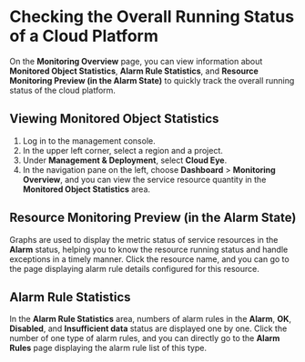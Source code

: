 # Checking the Overall Running Status of a Cloud Platform<a name="EN-US_TOPIC_0084572313"></a>

On the  **Monitoring Overview**  page, you can view information about  **Monitored Object Statistics**,  **Alarm Rule Statistics**, and  **Resource Monitoring Preview \(in the Alarm State\)**  to quickly track the overall running status of the cloud platform.

## Viewing Monitored Object Statistics<a name="section1859790915833"></a>

1.  Log in to the management console.
2.  In the upper left corner, select a region and a project.
3.  Under  **Management & Deployment**, select  **Cloud Eye**.
4.  In the navigation pane on the left, choose  **Dashboard**  \>  **Monitoring Overview**, and you can view the service resource quantity in the  **Monitored Object Statistics**  area.

## Resource Monitoring Preview \(in the Alarm State\)<a name="section3480161442712"></a>

Graphs are used to display the metric status of service resources in the  **Alarm**  status, helping you to know the resource running status and handle exceptions in a timely manner. Click the resource name, and you can go to the page displaying alarm rule details configured for this resource.

## Alarm Rule Statistics<a name="section8846992145747"></a>

In the  **Alarm Rule Statistics**  area, numbers of alarm rules in the  **Alarm**,  **OK**,  **Disabled**, and  **Insufficient data**  status are displayed one by one. Click the number of one type of alarm rules, and you can directly go to the  **Alarm Rules**  page displaying the alarm rule list of this type.


